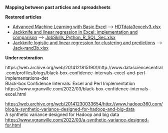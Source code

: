 <b>Mapping between past articles and spreadsheets</b>
<p>
  <b>Restored articles</b> 
<ul>
  <li><a href="https://www.datasciencecentral.com/advanced-machine-learning-with-basic-excel/">Advanced Machine Learning with Basic Excel</a> --> 
  <a href="https://github.com/VincentGranville/Machine-Learning/blob/main/Spreadsheets/HDTdata3excelv3.xlsx">HDTdata3excelv3.xlsx</li>
  <li><a href="https://www.vgranville.com/2022/03/jackknife-and-linear-regression-in.html">Jackknife and linear regression in Excel: implementation and comparison</a> --> <a href="https://github.com/VincentGranville/Machine-Learning/blob/main/Spreadsheets/JobSkills_Python_R_SQL_Sec.xlsx">JobSkills_Python_R_SQL_Sec.xlsx</a></li>
  <li><a href="https://www.vgranville.com/2022/03/jackknife-logistic-and-linear.html">Jackknife logistic and linear regression for clustering and predictions</a> -->   <a href="https://github.com/VincentGranville/Machine-Learning/blob/main/Spreadsheets/Jack-rand3b.xlsx">Jack-rand3b.xlsx</a></li>
</ul>
<b>Under restoration</b>
<p>
https://web.archive.org/web/20141218151901/http://www.datasciencecentral.com/profiles/blogs/black-box-confidence-intervals-excel-and-perl-implementations-det<br>
Black-box Confidence Intervals: Excel and Perl Implementation<br>
https://www.vgranville.com/2022/03/black-box-confidence-intervals-excel.html<br>
<p>


https://web.archive.org/web/20141230033654/http://www.hadoop360.com/blog/a-synthetic-variance-designed-for-hadoop-and-big-data<br>
A synthetic variance designed for Hadoop and big data<br>
https://www.vgranville.com/2022/03/a-synthetic-variance-designed-for.html<br>
